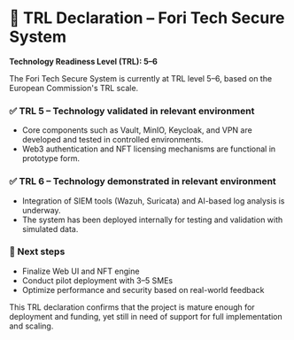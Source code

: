 # 🧪 TRL Declaration – Fori Tech Secure System

**Technology Readiness Level (TRL): 5–6**

The Fori Tech Secure System is currently at TRL level 5–6, based on the European Commission's TRL scale.

### ✅ TRL 5 – Technology validated in relevant environment
- Core components such as Vault, MinIO, Keycloak, and VPN are developed and tested in controlled environments.
- Web3 authentication and NFT licensing mechanisms are functional in prototype form.

### ✅ TRL 6 – Technology demonstrated in relevant environment
- Integration of SIEM tools (Wazuh, Suricata) and AI-based log analysis is underway.
- The system has been deployed internally for testing and validation with simulated data.

### 📌 Next steps
- Finalize Web UI and NFT engine
- Conduct pilot deployment with 3–5 SMEs
- Optimize performance and security based on real-world feedback

This TRL declaration confirms that the project is mature enough for deployment and funding, yet still in need of support for full implementation and scaling.
